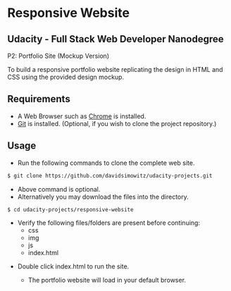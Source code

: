 Responsive Website
==================================================

Udacity - Full Stack Web Developer Nanodegree
---------------------------------------------
P2: Portfolio Site (Mockup Version)

To build a responsive portfolio website replicating the design in HTML and CSS using the provided design mockup.


Requirements
------------

+ A Web Browser such as [Chrome](https://www.google.com/chrome/browser/) is installed.
+ [Git](https://git-scm.com/downloads) is installed.
  (Optional, if you wish to clone the project repository.)

Usage
-----

* Run the following commands to clone the complete web site.

```bash
$ git clone https://github.com/davidsimowitz/udacity-projects.git
```
  + Above command is optional.
  + Alternatively you may download the files into the directory.
  
```bash
$ cd udacity-projects/responsive-website
```
  + Verify the following files/folders are present before continuing:
    * css
    * img
    * js
    * index.html


* Double click index.html to run the site.

  + The portfolio website will load in your default browser.


